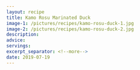 ```yaml
---
layout: recipe
title: Kamo Rosu Marinated Duck
image-1: /pictures/recipes/kamo-rosu-duck-1.jpg
image-2: /pictures/recipes/kamo-rosu-duck-2.jpg
description: 
advice: 
servings:
excerpt_separator: <!--more-->
date: 2019-07-19
---
```


